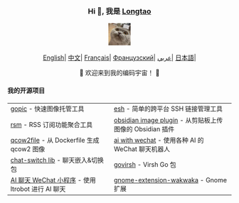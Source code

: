 <div align="center">
    <h3>Hi 👋, 我是 <a href="#">Longtao</a></h3>
 <p align="center">
        <a href="https://longtao.fun">
            <img src="cat.jpg" width="50"/>
        </a>
    </p>
    <p align="center">
        <a href="https://github.com/eust-w/eust-w/blob/main/README.md"><span>English</span></a>|
        <a href="https://github.com/eust-w/eust-w/blob/main/README_CN.md"><span>中文</span></a>|
        <a href="https://github.com/eust-w/eust-w/blob/main/README_FR.md"><span>Français</span></a>|
        <a href="https://github.com/eust-w/eust-w/blob/main/README_RU.md"><span>Французский</span></a>|
        <a href="https://github.com/eust-w/eust-w/blob/main/README_AR.md"><span>عربي</span></a>|
        <a href="https://github.com/eust-w/eust-w/blob/main/README_JP.md"><span>日本語</span></a>|
    </p>
    <p>🌟 欢迎来到我的编码宇宙！ 🌟</p>
    <h4 align="left">我的开源项目</h4>
    <table align="center">
        <tr>
            <td><a href="https://github.com/eust-w/gopic">gopic</a> - 快速图像托管工具</td>
            <td><a href="https://github.com/eust-w/esh">esh</a> - 简单的跨平台 SSH 链接管理工具</td>
        </tr>
        <tr>
            <td><a href="https://github.com/eust-w/rsm">rsm</a> - RSS 订阅功能聚合工具</td>
            <td><a href="https://github.com/eust-w/obsidian-image-auto-upload">obsidian image plugin</a> - 从剪贴板上传图像的 Obsidian 插件</td>
        </tr>
        <tr>
            <td><a href="https://github.com/eust-w/qcow2file">qcow2file</a> - 从 Dockerfile 生成 qcow2 图像</td>
            <td><a href="https://github.com/eust-w/aiPlatform">ai with wechat</a> - 使用各种 AI 的 WeChat 聊天机器人</td>
        </tr>
        <tr>
            <td><a href="https://github.com/eust-w/openai-chat-switch">chat-switch lib</a> - 聊天嵌入&切换包</td>
            <td><a href="https://github.com/eust-w/govirsh">govirsh</a> - Virsh Go 包</td>
        </tr>
        <tr>
            <td><a href="https://github.com/eust-w/ltrobot-mimiwechat">AI 聊天 WeChat 小程序</a> - 使用 ltrobot 进行 AI 聊天</td>
            <td><a href="https://github.com/eust-w/gnome-extension-wakwaka">gnome-extension-wakwaka</a> - Gnome 扩展</td>
        </tr>
    </table>
</div>
